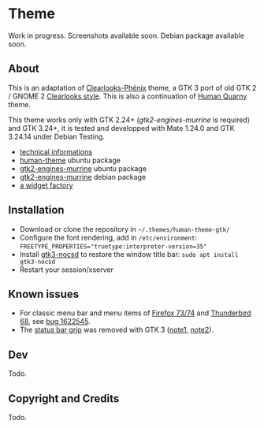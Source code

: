 # Theme

Work in progress. Screenshots available soon. Debian package available soon.

## About

This is an adaptation of [Clearlooks-Phénix](https://github.com/jpfleury/clearlooks-phenix) theme, a GTK 3 port of old GTK 2 / GNOME 2 [Clearlooks style](https://en.wikipedia.org/wiki/Clearlooks). This is also a continuation of [Human Quarny](https://www.mate-look.org/p/1013593/) theme.

This theme works only with GTK 2.24+ (*gtk2-engines-murrine* is required) and GTK 3.24+, it is tested and developped with Mate 1.24.0 and GTK 3.24.14 under Debian Testing.

* [technical informations](https://github.com/mk-fg/clearlooks-phenix-humanity)
* [human-theme](https://packages.ubuntu.com/search?keywords=human-theme) ubuntu package
* [gtk2-engines-murrine](https://packages.ubuntu.com/search?keywords=gtk2-engines-murrine) ubuntu package
* [gtk2-engines-murrine](https://packages.debian.org/search?keywords=gtk2-engines-murrine) debian package
* [a widget factory](https://github.com/luigifab/awf)

## Installation

* Download or clone the repository in `~/.themes/human-theme-gtk/`
* Configure the font rendering, add in `/etc/environment`: `FREETYPE_PROPERTIES="truetype:interpreter-version=35"`
* Install [gtk3-nocsd](https://github.com/PCMan/gtk3-nocsd) to restore the window title bar: `sudo apt install gtk3-nocsd`
* Restart your session/xserver

## Known issues

* For classic menu bar and menu items of [Firefox 73/74](https://www.mozilla.org/firefox) and [Thunderbird 68](https://www.mozilla.org/thunderbird), see [bug 1622545](https://bugzilla.mozilla.org/show_bug.cgi?id=1622545).
* The [status bar grip](https://developer.gnome.org/gtk2/stable/GtkStatusbar.html) was removed with GTK 3 ([note1](https://developer.gnome.org/gtk3/stable/ch26s02.html#id-1.6.3.4.17), [note2](https://developer.gnome.org/gtk3/stable/GtkWindow.html#gtk-window-set-has-resize-grip)).

## Dev

Todo.

## Copyright and Credits

Todo.
